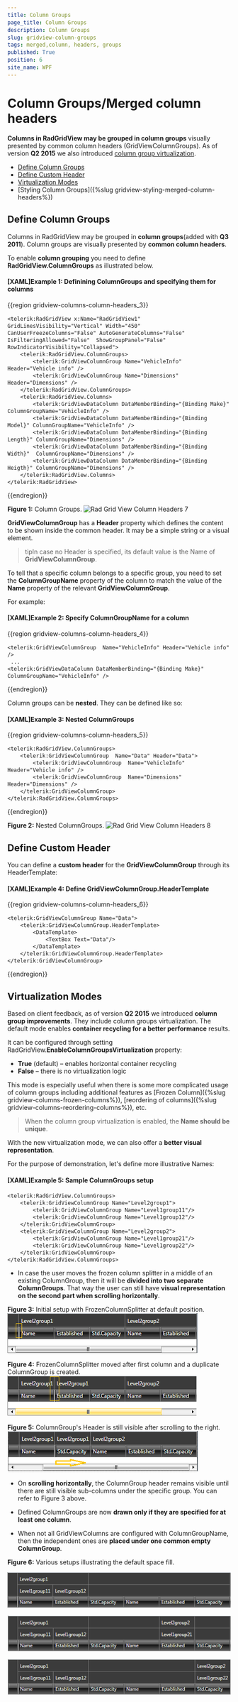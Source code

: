 ```yaml
---
title: Column Groups
page_title: Column Groups
description: Column Groups
slug: gridview-column-groups
tags: merged,column, headers, groups
published: True
position: 6
site_name: WPF
---
```


# Column Groups/Merged column headers

__Columns in RadGridView may be grouped in column groups__ visually presented by common column headers (GridViewColumnGroups). As of version __Q2 2015__ we also introduced [column group virtualization](#virtualization-modes). 

* [Define Column Groups](#define-column-groups)
* [Define Custom Header](#define-custom-header)
* [Virtualization Modes](#virtualization-modes)
* [Styling Column Groups]({%slug gridview-styling-merged-column-headers%})
        
## Define Column Groups

Columns in RadGridView may be grouped in __column groups__(added with __Q3 2011__). Column groups are visually presented by __common column headers__.

To enable __column grouping__ you need to define __RadGridView.ColumnGroups__ as illustrated below.
     
#### __[XAML]Example 1: Definining ColumnGroups and specifying them for columns__
{{region gridview-columns-column-headers_3}}

	<telerik:RadGridView x:Name="RadGridView1" GridLinesVisibility="Vertical" Width="450" CanUserFreezeColumns="False" AutoGenerateColumns="False" IsFilteringAllowed="False"  ShowGroupPanel="False" RowIndicatorVisibility="Collapsed">
		<telerik:RadGridView.ColumnGroups>
			<telerik:GridViewColumnGroup Name="VehicleInfo" Header="Vehicle info" />
			<telerik:GridViewColumnGroup Name="Dimensions" Header="Dimensions" />
		</telerik:RadGridView.ColumnGroups>
		<telerik:RadGridView.Columns>
			<telerik:GridViewDataColumn DataMemberBinding="{Binding Make}" ColumnGroupName="VehicleInfo" />
			<telerik:GridViewDataColumn DataMemberBinding="{Binding Model}" ColumnGroupName="VehicleInfo" />
			<telerik:GridViewDataColumn DataMemberBinding="{Binding Length}" ColumnGroupName="Dimensions" />
			<telerik:GridViewDataColumn DataMemberBinding="{Binding Width}"  ColumnGroupName="Dimensions" />
			<telerik:GridViewDataColumn DataMemberBinding="{Binding Heigth}" ColumnGroupName="Dimensions" />
		</telerik:RadGridView.Columns>
	</telerik:RadGridView>
{{endregion}}

__Figure 1:__ Column Groups.
![Rad Grid View Column Headers 7](images/RadGridView_ColumnHeaders_7.png)

__GridViewColumnGroup__ has a __Header__ property which defines the content to be shown inside the common header. It may be a simple string or a visual element. 

>tipIn case no Header is specified, its default value is the Name of __GridViewColumnGroup__.

To tell that a specific column belongs to a specific group, you need to set the __ColumnGroupName__ property of the column to match the value of the __Name__ property of the relevant __GridViewColumnGroup__.

For example:

#### __[XAML]Example 2: Specify ColumnGroupName for a column__

{{region gridview-columns-column-headers_4}}

	<telerik:GridViewColumnGroup  Name="VehicleInfo" Header="Vehicle info" />
	 ...
	<telerik:GridViewDataColumn DataMemberBinding="{Binding Make}" ColumnGroupName="VehicleInfo" />
{{endregion}}

Column groups can be __nested__. They can be defined like so:
 
#### __[XAML]Example 3: Nested ColumnGroups__

{{region gridview-columns-column-headers_5}}

	<telerik:RadGridView.ColumnGroups>
		<telerik:GridViewColumnGroup  Name="Data" Header="Data">
			<telerik:GridViewColumnGroup  Name="VehicleInfo" Header="Vehicle info" />
			<telerik:GridViewColumnGroup  Name="Dimensions" Header="Dimensions" />
		</telerik:GridViewColumnGroup>
	</telerik:RadGridView.ColumnGroups>
{{endregion}}

__Figure 2:__ Nested ColumnGroups.
![Rad Grid View Column Headers 8](images/RadGridView_ColumnHeaders_8.png)

## Define Custom Header

You can define a __custom header__ for the __GridViewColumnGroup__ through its HeaderTemplate:

#### __[XAML]Example 4: Define GridViewColumnGroup.HeaderTemplate__

{{region gridview-columns-column-headers_6}}

	<telerik:GridViewColumnGroup Name="Data">
	    <telerik:GridViewColumnGroup.HeaderTemplate>
	        <DataTemplate>
	            <TextBox Text="Data"/>
	        </DataTemplate>
	    </telerik:GridViewColumnGroup.HeaderTemplate>
	</telerik:GridViewColumnGroup>
{{endregion}}

## Virtualization Modes

Based on client feedback, as of version __Q2 2015__ we introduced __column group improvements__. They include column groups virtualization. The default mode enables __container recycling for a better performance__ results. 

It can be configured through setting RadGridView.__EnableColumnGroupsVirtualization__ property: 
* __True__ (default) – enables horizontal container recycling 
* __False__ – there is no virtualization logic

This mode is especially useful when there is some more complicated usage of column groups including additional features as [Frozen Column]({%slug gridview-columns-frozen-columns%}), [reordering of columns]({%slug gridview-columns-reordering-columns%}), etc.

>When the column group virtualization is enabled, the __Name should be unique__.

With the new virtualization mode, we can also offer a __better visual representation__. 

For the purpose of demonstration, let's define more illustrative Names:
#### __[XAML]Example 5: Sample ColumnGroups setup__
	<telerik:RadGridView.ColumnGroups>			
		<telerik:GridViewColumnGroup Name="Level2group1">
			<telerik:GridViewColumnGroup Name="Level1group11"/>
			<telerik:GridViewColumnGroup Name="Level1group12"/>
		</telerik:GridViewColumnGroup>
		<telerik:GridViewColumnGroup Name="Level2group2">
			<telerik:GridViewColumnGroup Name="Level1group21"/>
			<telerik:GridViewColumnGroup Name="Level1group22"/>
		</telerik:GridViewColumnGroup>
	</telerik:RadGridView.ColumnGroups>

* In case the user moves the frozen column splitter in a middle of an existing ColumnGroup, then it will be __divided into two separate ColumnGroups__. That way the user can still have __visual representation on the second part when scrolling horizontally__. 

__Figure 3:__ Initial setup with FrozenColumnSplitter at default position.
![Initial setup with FrozenColumnSplitter](images/columngroups_frozencolumn_1.png)

__Figure 4:__ FrozenColumnSplitter moved after first column and a duplicate ColumnGroup is created.
![FrozenColumnSplitter moved after first column](images/columngroups_frozencolumn_2.png)

__Figure 5:__ ColumnGroup's Header is still visible after scrolling to the right.
![FrozenColumnSplitter moved after first column](images/columngroups_frozencolumn_3.png)

* On __scrolling horizontally__, the ColumnGroup header remains visible until there are still visible sub-columns under the specific group. You can refer to Figure 3 above. 

* Defined ColumnGroups are now __drawn only if they are specified for at least one column__. 

* When not all GridViewColumns are configured with ColumnGroupName, then the independent ones are __placed under one common empty ColumnGroup__.

__Figure 6:__ Various setups illustrating the default space fill.
 
![Nested groups and Default space fill](images/columngroups_defaultgroups_1.png)

![Nested groups and Default space fill](images/columngroups_defaultgroups_2.png)

![Nested groups and Default space fill](images/columngroups_defaultgroups_3.png)

